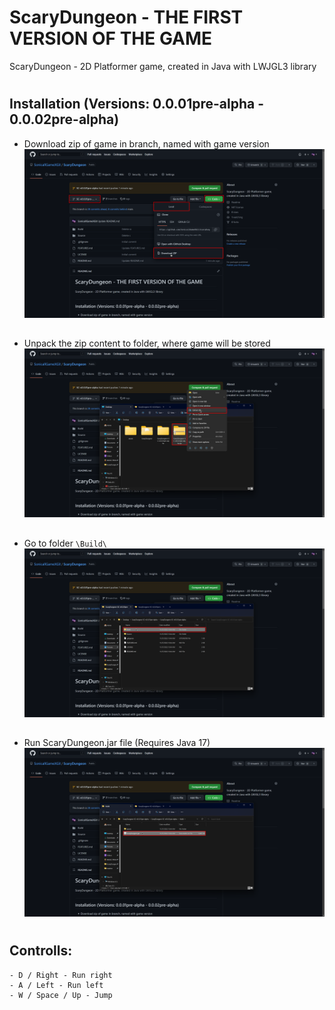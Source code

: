 # ScaryDungeon - THE FIRST VERSION OF THE GAME
ScaryDungeon - 2D Platformer game, created in Java with LWJGL3 library
# 
## Installation (Versions: 0.0.01pre-alpha - 0.0.02pre-alpha)
  - Download zip of game in branch, named with game version
![How to download zip of game tutorial](/assets/images/readme/downloadziptutorial.png)
## 
  - Unpack the zip content to folder, where game will be stored
![How to unpack zip tutorial](/assets/images/readme/unpackziptutorial.png)
## 
  - Go to folder `\Build\`
![How to find folder with game](/assets/images/readme/findfolderwithgametutorial.png)
## 
  - Run ScaryDungeon.jar file (Requires Java 17)
![How to run game](/assets/images/readme/gamefileruntutorial.png)
# 
## Controlls:
    - D / Right - Run right
    - A / Left - Run left
    - W / Space / Up - Jump